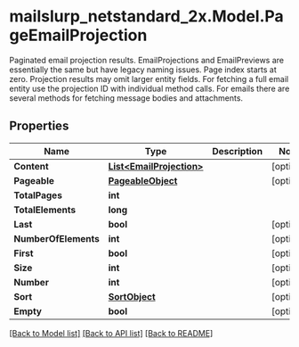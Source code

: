 # mailslurp_netstandard_2x.Model.PageEmailProjection
Paginated email projection results. EmailProjections and EmailPreviews are essentially the same but have legacy naming issues. Page index starts at zero. Projection results may omit larger entity fields. For fetching a full email entity use the projection ID with individual method calls. For emails there are several methods for fetching message bodies and attachments.

## Properties

Name | Type | Description | Notes
------------ | ------------- | ------------- | -------------
**Content** | [**List&lt;EmailProjection&gt;**](EmailProjection) |  | [optional] 
**Pageable** | [**PageableObject**](PageableObject) |  | [optional] 
**TotalPages** | **int** |  | 
**TotalElements** | **long** |  | 
**Last** | **bool** |  | [optional] 
**NumberOfElements** | **int** |  | [optional] 
**First** | **bool** |  | [optional] 
**Size** | **int** |  | [optional] 
**Number** | **int** |  | [optional] 
**Sort** | [**SortObject**](SortObject) |  | [optional] 
**Empty** | **bool** |  | [optional] 

[[Back to Model list]](../README#documentation-for-models) [[Back to API list]](../README#documentation-for-api-endpoints) [[Back to README]](../README)

